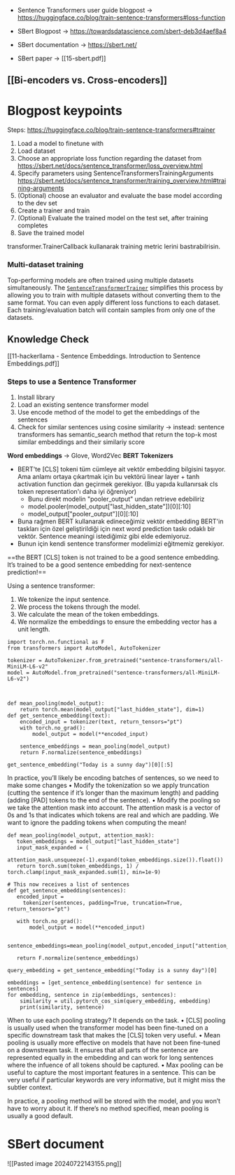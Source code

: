  - Sentence Transformers user guide blogpost ->  https://huggingface.co/blog/train-sentence-transformers#loss-function

 - SBert Blogpost -> https://towardsdatascience.com/sbert-deb3d4aef8a4

 - SBert documentation -> https://sbert.net/
 
 - SBert paper -> [[15-sbert.pdf]]
 
## [[Bi-encoders vs. Cross-encoders]]

# Blogpost keypoints

Steps: https://huggingface.co/blog/train-sentence-transformers#trainer
1. Load a model to finetune with
2. Load dataset 
3. Choose an appropriate loss function regarding the dataset from https://sbert.net/docs/sentence_transformer/loss_overview.html
4. Specify parameters using SentenceTransformersTrainingArguments https://sbert.net/docs/sentence_transformer/training_overview.html#training-arguments
5. (Optional) choose an evaluator and evaluate the base model according to the dev set
6. Create a trainer and train
7. (Optional) Evaluate the trained model on the test set, after training completes	
8. Save the trained model

transformer.TrainerCallback kullanarak training metric lerini bastırabilrisin.

### Multi-dataset training
Top-performing models are often trained using multiple datasets simultaneously. 
The [`SentenceTransformerTrainer`](https://sbert.net/docs/package_reference/sentence_transformer/SentenceTransformer.html#sentence_transformers.SentenceTransformer) simplifies this process by allowing you to train with multiple datasets without converting them to the same format. 
You can even apply different loss functions to each dataset.
Each training/evaluation batch will contain samples from only one of the datasets.



## Knowledge Check
[[11-hackerllama - Sentence Embeddings. Introduction to Sentence Embeddings.pdf]]

### Steps to use a Sentence Transformer
1. Install library
2. Load an existing sentence transformer model
3. Use encode method of the model to get the embeddings of the sentences
4. Check for similar sentences using cosine similarity -> instead: sentence transformers has semantic_search method that return the top-k most similar embeddings and their similariy score


**Word embeddings**  -> Glove, Word2Vec
**BERT Tokenizers**

 - BERT'te [CLS] tokeni tüm cümleye ait vektör embedding bilgisini taşıyor. Ama anlamı ortaya çıkartmak için bu vektörü linear layer + tanh activation function dan geçirmek gerekiyor. (Bu yapıda kullanırsak cls token representation'ı daha iyi öğreniyor)
	 - Bunu direkt modelin "pooler_output" undan retrieve edebiliriz
	 - model.pooler(model_output["last_hidden_state"])[0][:10]
	 - model_output["pooler_output"][0][:10]
 - Buna rağmen BERT kullanarak edineceğimiz vektör embedding BERT'in taskları için özel geliştirildiği için next word prediction taskı odaklı bir vektör. Sentence meaningi istediğimiz gibi elde edemiyoruz.
 - Bunun için kendi sentence transformer modelimizi eğitmemiz gerekiyor.


==the BERT [CLS] token is not trained to be a good sentence embedding. It’s trained to be a good sentence embedding for next-sentence prediction!==

Using a sentence transformer:
1. We tokenize the input sentence.
2. We process the tokens through the model.
3. We calculate the mean of the token embeddings.
4. We normalize the embeddings to ensure the embedding vector has a unit length.

```
import torch.nn.functional as F
from transformers import AutoModel, AutoTokenizer

tokenizer = AutoTokenizer.from_pretrained("sentence-transformers/all-MiniLM-L6-v2"
model = AutoModel.from_pretrained("sentence-transformers/all-MiniLM-L6-v2")



def mean_pooling(model_output):
	return torch.mean(model_output["last_hidden_state"], dim=1)
def get_sentence_embedding(text):
	encoded_input = tokenizer(text, return_tensors="pt")
	with torch.no_grad():
		model_output = model(**encoded_input)
		
	sentence_embeddings = mean_pooling(model_output)
	return F.normalize(sentence_embeddings)
	
get_sentence_embedding("Today is a sunny day")[0][:5]
```


In practice, you’ll likely be encoding batches of sentences, so we need to make some changes
• Modify the tokenization so we apply truncation (cutting the sentence if it’s longer than the
maximum length) and padding (adding [PAD] tokens to the end of the sentence).
• Modify the pooling so we take the attention mask into account. The attention mask is a vector of 0s and 1s that indicates which tokens are real and which are padding. We want to ignore the padding tokens when computing the mean!

 ```
def mean_pooling(model_output, attention_mask):
	token_embeddings = model_output["last_hidden_state"]
	input_mask_expanded = (
	attention_mask.unsqueeze(-1).expand(token_embeddings.size()).float())
	return torch.sum(token_embeddings, 1) / torch.clamp(input_mask_expanded.sum(1), min=1e-9)
	
# This now receives a list of sentences
def get_sentence_embedding(sentences):
	encoded_input = 
	  tokenizer(sentences, padding=True, truncation=True, return_tensors="pt")
	
	with torch.no_grad():
		model_output = model(**encoded_input)
		
	sentence_embeddings=mean_pooling(model_output,encoded_input["attention_mask"
	
	return F.normalize(sentence_embeddings)

query_embedding = get_sentence_embedding("Today is a sunny day")[0]
```


```
embeddings = [get_sentence_embedding(sentence) for sentence in sentences]
for embedding, sentence in zip(embeddings, sentences):
	similarity = util.pytorch_cos_sim(query_embedding, embedding)
	print(similarity, sentence)
```



When to use each pooling strategy? It depends on the task.
• [CLS] pooling is usually used when the transformer model has been fine-tuned on a specific
downstream task that makes the [CLS] token very useful.
• Mean pooling is usually more effective on models that have not been fine-tuned on a downstream task. It ensures that all parts of the sentence are represented equally in the embedding and can work for long sentences where the infuence of all tokens should be captured.
• Max pooling can be useful to capture the most important features in a sentence. This can be very useful if particular keywords are very informative, but it might miss the subtler context. 

In practice, a pooling method will be stored with the model, and you won’t have to worry about it. If there’s no method specified, mean pooling is usually a good default.

# SBert document

![[Pasted image 20240722143155.png]]

